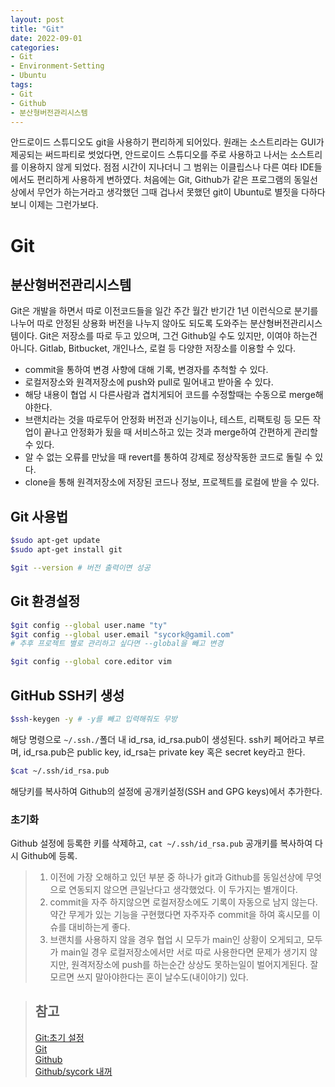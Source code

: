 ```yaml
---
layout: post
title: "Git"
date: 2022-09-01
categories:
- Git
- Environment-Setting
- Ubuntu
tags:
- Git
- Github
- 분산형버전관리시스템
---
```

안드로이드 스튜디오도 git을 사용하기 편리하게 되어있다. 원래는 소스트리라는 GUI가 제공되는 써드파티로 썻었다면, 안드로이드 스튜디오를 주로 사용하고 나서는 소스트리를 이용하지 않게 되었다. 점점 시간이 지나더니 그 범위는 이클립스나 다른 여타 IDE들에서도 편리하게 사용하게 변하였다. 처음에는 Git, Github가 같은 프로그램의 동일선상에서 무언가 하는거라고 생각했던 그때 겁나서 못했던 git이 Ubuntu로 별짓을 다하다보니 이제는 그런가보다.

# Git

## 분산형버전관리시스템
Git은 개발을 하면서 따로 이전코드들을 일간 주간 월간 반기간 1년 이런식으로 분기를 나누어 따로 안정된 상용화 버전을 나누지 않아도 되도록 도와주는 분산형버전관리시스템이다.
Git은 저장소를 따로 두고 있으며, 그건 Github일 수도 있지만, 이여야 하는건 아니다. Gitlab, Bitbucket, 개인나스, 로컬 등 다양한 저장소를 이용할 수 있다.
- commit을 통하여 변경 사향에 대해 기록, 변경자를 추척할 수 있다.
- 로컬저장소와 원격저장소에 push와 pull로 밀어내고 받아올 수 있다.
- 해당 내용이 협업 시 다른사람과 겹치게되어 코드를 수정할때는 수동으로 merge해야한다.
- 브랜치라는 것을 따로두어 안정화 버전과 신기능이나, 테스트, 리팩토링 등 모든 작업이 끝나고 안정화가 됬을 때 서비스하고 있는 것과 merge하여 간편하게 관리할 수 있다.
- 알 수 없는 오류를 만났을 때 revert를 통하여 강제로 정상작동한 코드로 돌릴 수 있다.
- clone을 통해 원격저장소에 저장된 코드나 정보, 프로젝트를 로컬에 받을 수 있다.

## Git 사용법

```bash
$sudo apt-get update
$sudo apt-get install git

$git --version # 버전 출력이면 성공
```

## Git 환경설정

```bash
$git config --global user.name "ty"
$git config --global user.email "sycork@gamil.com"
# 추후 프로젝트 별로 관리하고 싶다면 --global을 빼고 변경

$git config --global core.editor vim
```

## GitHub SSH키 생성

```bash
$ssh-keygen -y # -y를 빼고 입력해줘도 무방
```

해당 명령으로 `~/.ssh./`폴더 내 id_rsa, id_rsa.pub이 생성된다. ssh키 페어라고 부르며, id_rsa.pub은 public key, id_rsa는 private key 혹은 secret key라고 한다. 

```bash
$cat ~/.ssh/id_rsa.pub
```
해당키를 복사하여 Github의 설정에 공개키설정(SSH and GPG keys)에서 추가한다.

### 초기화
Github 설정에 등록한 키를 삭제하고, `cat ~/.ssh/id_rsa.pub` 공개키를 복사하여 다시 Github에 등록.

> 1. 이전에 가장 오해하고 있던 부분 중 하나가 git과 Github를 동일선상에 무엇으로 연동되지 않으면 큰일난다고 생각했었다. 이 두가지는 별개이다.
> 2. commit을 자주 하지않으면 로컬저장소에도 기록이 자동으로 남지 않는다. 약간 무게가 있는 기능을 구현했다면 자주자주 commit을 하여 혹시모를 이슈를 대비하는게 좋다.
> 3. 브랜치를 사용하지 않을 경우 협업 시 모두가 main인 상황이 오게되고, 모두가 main일 경우 로컬저장소에서만 서로 따로 사용한다면 문제가 생기지 않지만, 원격저장소에 push를 하는순간 상상도 못하는일이 벌어지게된다. 잘 모르면 쓰지 말아야한다는 혼이 날수도(내이야기) 있다.

> ## 참고
> [Git:초기 설정](https://git-scm.com/book/ko/v2/%EC%8B%9C%EC%9E%91%ED%95%98%EA%B8%B0-Git-%EC%B5%9C%EC%B4%88-%EC%84%A4%EC%A0%95)   
> [Git](https://git-scm.com/)   
> [Github](https://github.com)   
> [Github/sycork 내꺼](https://github.com/sycork)